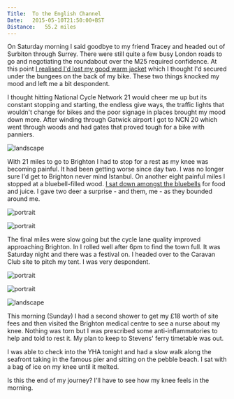 ```yaml
---
Title:	To the English Channel
Date:	2015-05-10T21:50:00+BST
Distance:	55.2 miles
---
```


On Saturday morning I said goodbye to my friend Tracey and headed out of Surbiton through Surrey. There were still quite a few busy London roads to go and negotiating the roundabout over the M25 required confidence. At this point [I realised I'd lost my good warm jacket](https://twitter.com/RTWbike/status/597003522756980736) which I thought I'd secured under the bungees on the back of my bike. These two things knocked my mood and left me a bit despondent.

I thought hitting National Cycle Network 21 would cheer me up but its constant stopping and starting, the endless give ways, the traffic lights that wouldn't change for bikes and the poor signage in places brought my mood down more. After winding through Gatwick airport I got to NCN 20 which went through woods and had gates that proved tough for a bike with panniers.

![landscape](https://farm1.staticflickr.com/464/19264807179_eab88094b7_z_d.jpg "View from the road")

With 21 miles to go to Brighton I had to stop for a rest as my knee was becoming painful. It had been getting worse since day two. I was no longer sure I'd get to Brighton never mind Istanbul. On another eight painful miles I stopped at a bluebell-filled wood. [I sat down amongst the bluebells](https://twitter.com/RTWbike/status/597063923809067008) for food and juice. I gave two deer a surprise - and them, me - as they bounded around me.

![portrait](https://farm1.staticflickr.com/420/19264855799_1e30efffd5_z_d.jpg "Bluebell-filled wood")

![portrait](https://farm1.staticflickr.com/356/19263443640_319de902f5_z_d.jpg "Bluebells")

The final miles were slow going but the cycle lane quality improved approaching Brighton. In I rolled well after 6pm to find the town full. It was Saturday night and there was a festival on. I headed over to the Caravan Club site to pitch my tent. I was very despondent.

![portrait](https://farm1.staticflickr.com/514/19455293011_81ac17637a_z_d.jpg "At the English Channel having cycled from New Brighton to Brighton")

![portrait](https://farm4.staticflickr.com/3728/18828517304_d91c270c7a_z_d.jpg "Bike and the English Channel")

![landscape](https://farm4.staticflickr.com/3883/18830416843_4046d56c07_z_d.jpg "Brighton")

This morning (Sunday) I had a second shower to get my &pound;18 worth of site fees and then visited the Brighton medical centre to see a nurse about my knee. Nothing was torn but I was prescribed some anti-inflammatories to help and told to rest it. My plan to keep to Stevens' ferry timetable was out.

I was able to check into the YHA tonight and had a slow walk along the seafront taking in the famous pier and sitting on the pebble beach. I sat with a bag of ice on my knee until it melted.

Is this the end of my journey? I'll have to see how my knee feels in the morning.
